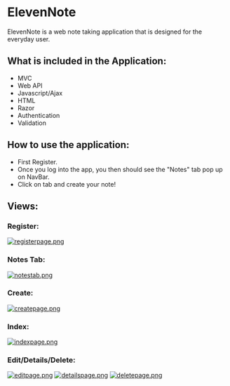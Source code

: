 # ElevenNote
ElevenNote is a web note taking application that is designed for the everyday user.

## What is included in the Application:
* MVC
* Web API
* Javascript/Ajax
* HTML
* Razor
* Authentication
* Validation

## How to use the application:
* First Register.
* Once you log into the app, you then should see the "Notes" tab pop up on NavBar.
* Click on tab and create your note!

## Views:

### Register:
[![registerpage.png](https://s18.postimg.org/hf01696c9/registerpage.png)](https://postimg.org/image/px9halcut/)

### Notes Tab:
[![notestab.png](https://s4.postimg.org/88ruuvql9/notestab.png)](https://postimg.org/image/z6lrwmb89/)

### Create:
[![createpage.png](https://s23.postimg.org/h336lm6rf/createpage.png)](https://postimg.org/image/4bp0f3wzb/)

### Index:
[![indexpage.png](https://s14.postimg.org/a993uzle9/indexpage.png)](https://postimg.org/image/96yxcg2kt/)

### Edit/Details/Delete:
[![editpage.png](https://s29.postimg.org/xpa01tc87/editpage.png)](https://postimg.org/image/sdv3h3q5f/)
[![detailspage.png](https://s8.postimg.org/5il2p532t/detailspage.png)](https://postimg.org/image/swt212l01/)
[![deletepage.png](https://s12.postimg.org/frbq2arhp/deletepage.png)](https://postimg.org/image/xu4stinc9/)
